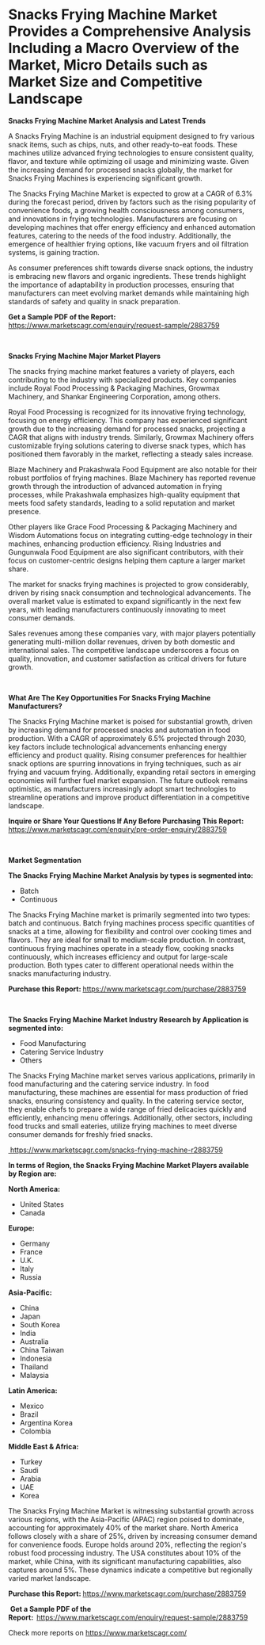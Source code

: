 <p><h1>Snacks Frying Machine Market Provides a Comprehensive Analysis Including a Macro Overview of the Market, Micro Details such as Market Size and Competitive Landscape</h1></p><p><strong>Snacks Frying Machine Market Analysis and Latest Trends</strong></p>
<p><p>A Snacks Frying Machine is an industrial equipment designed to fry various snack items, such as chips, nuts, and other ready-to-eat foods. These machines utilize advanced frying technologies to ensure consistent quality, flavor, and texture while optimizing oil usage and minimizing waste. Given the increasing demand for processed snacks globally, the market for Snacks Frying Machines is experiencing significant growth.</p><p>The Snacks Frying Machine Market is expected to grow at a CAGR of 6.3% during the forecast period, driven by factors such as the rising popularity of convenience foods, a growing health consciousness among consumers, and innovations in frying technologies. Manufacturers are focusing on developing machines that offer energy efficiency and enhanced automation features, catering to the needs of the food industry. Additionally, the emergence of healthier frying options, like vacuum fryers and oil filtration systems, is gaining traction.</p><p>As consumer preferences shift towards diverse snack options, the industry is embracing new flavors and organic ingredients. These trends highlight the importance of adaptability in production processes, ensuring that manufacturers can meet evolving market demands while maintaining high standards of safety and quality in snack preparation.</p></p>
<p><strong>Get a Sample PDF of the Report:&nbsp;</strong> <a href="https://www.marketscagr.com/enquiry/request-sample/2883759?utm_campaign=2465&utm_medium=2&utm_source=Github&utm_content=ia&utm_term=13032025&utm_id=snacks-frying-machine">https://www.marketscagr.com/enquiry/request-sample/2883759</a></p>
<p>&nbsp;</p>
<p><strong>Snacks Frying Machine Major Market Players</strong></p>
<p><p>The snacks frying machine market features a variety of players, each contributing to the industry with specialized products. Key companies include Royal Food Processing & Packaging Machines, Growmax Machinery, and Shankar Engineering Corporation, among others. </p><p>Royal Food Processing is recognized for its innovative frying technology, focusing on energy efficiency. This company has experienced significant growth due to the increasing demand for processed snacks, projecting a CAGR that aligns with industry trends. Similarly, Growmax Machinery offers customizable frying solutions catering to diverse snack types, which has positioned them favorably in the market, reflecting a steady sales increase.</p><p>Blaze Machinery and Prakashwala Food Equipment are also notable for their robust portfolios of frying machines. Blaze Machinery has reported revenue growth through the introduction of advanced automation in frying processes, while Prakashwala emphasizes high-quality equipment that meets food safety standards, leading to a solid reputation and market presence.</p><p>Other players like Grace Food Processing & Packaging Machinery and Wisdom Automations focus on integrating cutting-edge technology in their machines, enhancing production efficiency. Rising Industries and Gungunwala Food Equipment are also significant contributors, with their focus on customer-centric designs helping them capture a larger market share.</p><p>The market for snacks frying machines is projected to grow considerably, driven by rising snack consumption and technological advancements. The overall market value is estimated to expand significantly in the next few years, with leading manufacturers continuously innovating to meet consumer demands.</p><p>Sales revenues among these companies vary, with major players potentially generating multi-million dollar revenues, driven by both domestic and international sales. The competitive landscape underscores a focus on quality, innovation, and customer satisfaction as critical drivers for future growth.</p></p>
<p>&nbsp;</p>
<p><strong>What Are The Key Opportunities For Snacks Frying Machine Manufacturers?</strong></p>
<p><p>The Snacks Frying Machine market is poised for substantial growth, driven by increasing demand for processed snacks and automation in food production. With a CAGR of approximately 6.5% projected through 2030, key factors include technological advancements enhancing energy efficiency and product quality. Rising consumer preferences for healthier snack options are spurring innovations in frying techniques, such as air frying and vacuum frying. Additionally, expanding retail sectors in emerging economies will further fuel market expansion. The future outlook remains optimistic, as manufacturers increasingly adopt smart technologies to streamline operations and improve product differentiation in a competitive landscape.</p></p>
<p><strong>Inquire or Share Your Questions If Any Before Purchasing This Report:</strong> <a href="https://www.marketscagr.com/enquiry/pre-order-enquiry/2883759?utm_campaign=2465&utm_medium=2&utm_source=Github&utm_content=ia&utm_term=13032025&utm_id=snacks-frying-machine">https://www.marketscagr.com/enquiry/pre-order-enquiry/2883759</a></p>
<p>&nbsp;</p>
<p><strong>Market Segmentation</strong></p>
<p><strong>The Snacks Frying Machine Market Analysis by types is segmented into:</strong></p>
<p><ul><li>Batch</li><li>Continuous</li></ul></p>
<p><p>The Snacks Frying Machine market is primarily segmented into two types: batch and continuous. Batch frying machines process specific quantities of snacks at a time, allowing for flexibility and control over cooking times and flavors. They are ideal for small to medium-scale production. In contrast, continuous frying machines operate in a steady flow, cooking snacks continuously, which increases efficiency and output for large-scale production. Both types cater to different operational needs within the snacks manufacturing industry.</p></p>
<p><strong>Purchase this Report:&nbsp;</strong><a href="https://www.marketscagr.com/purchase/2883759?utm_campaign=2465&utm_medium=2&utm_source=Github&utm_content=ia&utm_term=13032025&utm_id=snacks-frying-machine">https://www.marketscagr.com/purchase/2883759</a></p>
<p>&nbsp;</p>
<p><strong>The Snacks Frying Machine Market Industry Research by Application is segmented into:</strong></p>
<p><ul><li>Food Manufacturing</li><li>Catering Service Industry</li><li>Others</li></ul></p>
<p><p>The Snacks Frying Machine market serves various applications, primarily in food manufacturing and the catering service industry. In food manufacturing, these machines are essential for mass production of fried snacks, ensuring consistency and quality. In the catering service sector, they enable chefs to prepare a wide range of fried delicacies quickly and efficiently, enhancing menu offerings. Additionally, other sectors, including food trucks and small eateries, utilize frying machines to meet diverse consumer demands for freshly fried snacks.</p></p>
<p><a href="https://www.marketscagr.com/snacks-frying-machine-r2883759?utm_campaign=2465&utm_medium=2&utm_source=Github&utm_content=ia&utm_term=13032025&utm_id=snacks-frying-machine">&nbsp;https://www.marketscagr.com/snacks-frying-machine-r2883759</a></p>
<p><strong>In terms of Region, the Snacks Frying Machine Market Players available by Region are:</strong></p>
<p>
    <p> <strong> North America: </strong>
        <ul>
            <li>United States</li>
            <li>Canada</li>
        </ul>
        </p> 
    <p> <strong> Europe: </strong>
        <ul>
            <li>Germany</li>
            <li>France</li>
            <li>U.K.</li>
            <li>Italy</li>
            <li>Russia</li>
        </ul>
        </p> 
    <p> <strong> Asia-Pacific: </strong>
        <ul>
            <li>China</li>
            <li>Japan</li>
            <li>South Korea</li>
            <li>India</li>
            <li>Australia</li>
            <li>China Taiwan</li>
            <li>Indonesia</li>
            <li>Thailand</li>
            <li>Malaysia</li>
        </ul>
        </p> 
    <p> <strong> Latin America: </strong>
        <ul>
            <li>Mexico</li>
            <li>Brazil</li>
            <li>Argentina Korea</li>
            <li>Colombia</li>
        </ul>
        </p> 
    <p> <strong> Middle East & Africa: </strong>
        <ul>
            <li>Turkey</li>
            <li>Saudi</li>
            <li>Arabia</li>
            <li>UAE</li>
            <li>Korea</li>
        </ul>
    </p>
    </p>
<p><p>The Snacks Frying Machine Market is witnessing substantial growth across various regions, with the Asia-Pacific (APAC) region poised to dominate, accounting for approximately 40% of the market share. North America follows closely with a share of 25%, driven by increasing consumer demand for convenience foods. Europe holds around 20%, reflecting the region's robust food processing industry. The USA constitutes about 10% of the market, while China, with its significant manufacturing capabilities, also captures around 5%. These dynamics indicate a competitive but regionally varied market landscape.</p></p>
<p><strong>Purchase this Report: </strong><a href="https://www.marketscagr.com/purchase/2883759?utm_campaign=2465&utm_medium=2&utm_source=Github&utm_content=ia&utm_term=13032025&utm_id=snacks-frying-machine">https://www.marketscagr.com/purchase/2883759</a></p>
<p>&nbsp;<strong>Get a Sample PDF of the Report:&nbsp;&nbsp;</strong><a href="https://www.marketscagr.com/enquiry/request-sample/2883759?utm_campaign=2465&utm_medium=2&utm_source=Github&utm_content=ia&utm_term=13032025&utm_id=snacks-frying-machine">https://www.marketscagr.com/enquiry/request-sample/2883759</a></p>
<p><strong></strong></p>
<p>Check more reports on <a href="https://www.marketscagr.com/?utm_campaign=2465&utm_medium=2&utm_source=Github&utm_content=ia&utm_term=13032025&utm_id=snacks-frying-machine">https://www.marketscagr.com/</a></p>
